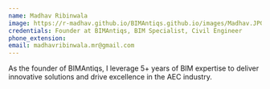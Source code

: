 ```yaml
---
name: Madhav Ribinwala
image: https://r-madhav.github.io/BIMAntiqs.github.io/images/Madhav.JPG
credentials: Founder at BIMAntiqs, BIM Specialist, Civil Engineer
phone_extension:
email: madhavribinwala.mr@gmail.com
---
```


As the founder of BIMAntiqs, I leverage 5+ years of BIM expertise to deliver innovative solutions and drive excellence in the AEC industry.
